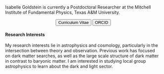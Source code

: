 Isabelle Goldstein is currently a Postdoctoral Researcher at the Mitchell Institute of Fundamental Physics, Texas A&M University.

<center>
<button onclick="location.href='https://isabelle-goldstein.github.io/static/assets/GoldsteinCV_v3.pdf'">Curriculum Vitae</button>
<button onclick="location.href='https://orcid.org/0000-0001-9247-9474'">ORCID</button>
</center>


#### Research Interests
My research interests lie in astrophysics and cosmology, particularly in the intersection between theory and observation. Previous work has focused on dark matter searches, as well as the large scale structure of dark matter in contrast to baryonic matter. I am interested in studying local group astrophysics to learn about the dark and light sector. 
